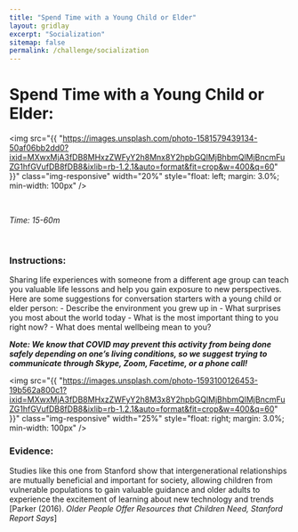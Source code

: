 ```yaml
---
title: "Spend Time with a Young Child or Elder"
layout: gridlay
excerpt: "Socialization"
sitemap: false
permalink: /challenge/socialization
---
```



# Spend Time with a Young Child or Elder: 

<img src="{{ "https://images.unsplash.com/photo-1581579439134-50af06bb2dd0?ixid=MXwxMjA3fDB8MHxzZWFyY2h8Mnx8Y2hpbGQlMjBhbmQlMjBncmFuZG1hfGVufDB8fDB8&ixlib=rb-1.2.1&auto=format&fit=crop&w=400&q=60" }}" class="img-responsive" width="20%" style="float: left; margin: 3.0%; min-width: 100px" />

&nbsp;


*Time: 15-60m*

&nbsp;
&nbsp;
&nbsp;


### Instructions:
Sharing life experiences with someone from a different age group can teach you valuable life lessons and help you gain exposure to new perspectives. Here are some suggestions for conversation starters with a young child or elder person:
    - Describe the environment you grew up in
    - What surprises you most about the world today
    - What is the most important thing to you right now?
    - What does mental wellbeing mean to you?



***Note:
We know that COVID may prevent this activity from being done safely depending on one’s living conditions, so we suggest trying to communicate through Skype, Zoom, Facetime, or a phone call!***

<img src="{{ "https://images.unsplash.com/photo-1593100126453-19b562a800c1?ixid=MXwxMjA3fDB8MHxzZWFyY2h8M3x8Y2hpbGQlMjBhbmQlMjBncmFuZG1hfGVufDB8fDB8&ixlib=rb-1.2.1&auto=format&fit=crop&w=400&q=60" }}" class="img-responsive" width="25%" style="float: right; margin: 3.0%; min-width: 100px" />

### Evidence:
Studies like this one from Stanford show that intergenerational relationships are mutually beneficial and important for society, allowing children from vulnerable populations to gain valuable guidance and older adults to experience the excitement of learning about new technology and trends [Parker (2016). *Older People Offer Resources that Children Need, Stanford Report Says*] 

&nbsp;
&nbsp;
